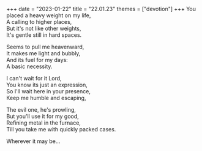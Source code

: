 +++
date = "2023-01-22"
title = "22.01.23"
themes = ["devotion"]
+++
You placed a heavy weight on my life,  
A calling to higher places,  
But it's not like other weights,  
It's gentle still in hard spaces.  
  
Seems to pull me heavenward,  
It makes me light and bubbly,  
And its fuel for my days:  
A basic necessity.  
  
I can't wait for it Lord,  
You know its just an expression,  
So I'll wait here in your presence,  
Keep me humble and escaping,  
  
The evil one, he's prowling,  
But you'll use it for my good,  
Refining metal in the furnace,  
Till you take me with quickly packed cases.  
  
Wherever it may be...
